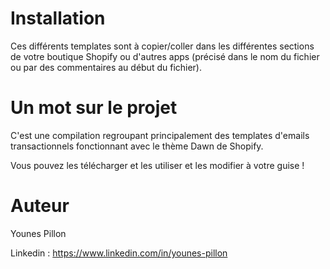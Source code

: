 # Installation

Ces différents templates sont à copier/coller dans les différentes sections de votre boutique Shopify ou d'autres apps (précisé dans le nom du fichier ou par des commentaires au début du fichier).

# Un mot sur le projet

C'est une compilation regroupant principalement des templates d'emails transactionnels fonctionnant avec le thème Dawn de Shopify.

Vous pouvez les télécharger et les utiliser et les modifier à votre guise !

# Auteur

Younes Pillon

Linkedin : https://www.linkedin.com/in/younes-pillon

